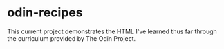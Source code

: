 # odin-recipes

This current project demonstrates the HTML I've learned thus far through the curriculum provided by The Odin Project.